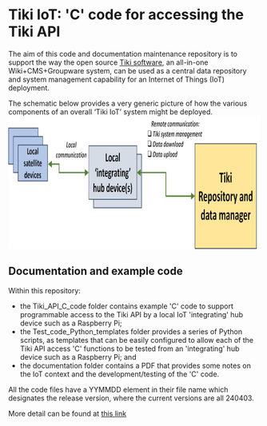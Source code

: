 # Tiki IoT: 'C' code for accessing the Tiki API
 The aim of this code and documentation maintenance repository is to support the way the open source <a href="https://tiki.org" target="_blank" >Tiki software</a>, an all-in-one Wiki+CMS+Groupware system, can be used as a central data repository and system management capability for an Internet of Things (IoT) deployment.

The schematic below provides a very generic picture of how the various components of an overall ‘Tiki IoT’ system might be deployed.
<img src="images/Tiki-IoT_schematic02_1000w.jpg" width="900" height="266">

## Documentation and example code
Within this repository:
 - the Tiki_API_C_code folder contains example 'C' code to support programmable access to the Tiki API by a local IoT 'integrating' hub device such as a Raspberry Pi;
 - the Test_code_Python_templates folder provides a series of Python scripts, as templates that can be easily configured to allow each of the Tiki API access 'C' functions to be tested from an 'integrating' hub device such as a Raspberry Pi; and
 - the documentation folder contains a PDF that provides some notes on the IoT context and the development/testing of the 'C' code.
 
All the code files have a YYMMDD element in their file name which designates the release version, where the current versions are all 240403.

 More detail can be found at <a href="https://onlinedevices.org.uk/Maker+projects+-+Internet+of+Things" target="_blank" >this link</a>



